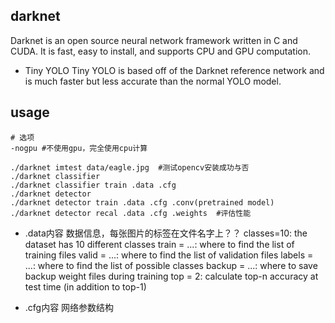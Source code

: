 ## darknet
Darknet is an open source neural network framework written in C and CUDA. It is fast, easy to install, and supports CPU and GPU computation.

- Tiny YOLO
Tiny YOLO is based off of the Darknet reference network and is much faster but less accurate than the normal YOLO model. 


## usage
```shell
# 选项
-nogpu #不使用gpu，完全使用cpu计算

./darknet imtest data/eagle.jpg  #测试opencv安装成功与否
./darknet classifier
./darknet classifier train .data .cfg
./darknet detector
./darknet detector train .data .cfg .conv(pretrained model)
./darknet detector recal .data .cfg .weights  #评估性能
```

- .data内容
数据信息，每张图片的标签在文件名字上？？
classes=10: the dataset has 10 different classes
train = ...: where to find the list of training files
valid = ...: where to find the list of validation files
labels = ...: where to find the list of possible classes
backup = ...: where to save backup weight files during training
top = 2: calculate top-n accuracy at test time (in addition to top-1)

- .cfg内容
网络参数结构